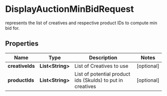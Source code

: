 

# DisplayAuctionMinBidRequest

represents the list of creatives and respective product IDs to compute min bid for.

## Properties

| Name | Type | Description | Notes |
|------------ | ------------- | ------------- | -------------|
|**creativeIds** | **List&lt;String&gt;** | List of Creatives to use |  [optional] |
|**productIds** | **List&lt;String&gt;** | List of potential product ids (SkuIds) to put in creatives |  [optional] |



